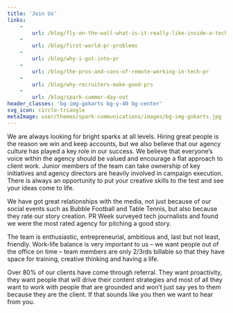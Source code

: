 ```yaml
---
title: 'Join Us'
links:
    -
        url: /blog/fly-on-the-wall-what-is-it-really-like-inside-a-tech-pr-agency-office
    -
        url: /blog/first-world-pr-problems
    -
        url: /blog/why-i-got-into-pr
    -
        url: /blog/the-pros-and-cons-of-remote-working-in-tech-pr
    -
        url: /blog/why-recruiters-make-good-prs
    -
        url: /blog/spark-summer-day-out
header_classes: 'bg-img-gokarts bg-y-40 bg-center'
svg_icon: circle-triangle
metaImage: user/themes/spark-communications/images/bg-img-gokarts.jpg
---
```


We are always looking for bright sparks at all levels. Hiring great people is the reason we win and keep accounts, but we also believe that our agency culture has played a key role in our success. We believe that everyone’s voice within the agency should be valued and encourage a flat approach to client work. Junior members of the team can take ownership of key initiatives and agency directors are heavily involved in campaign execution. There is always an opportunity to put your creative skills to the test and see your ideas come to life.

We have got great relationships with the media, not just because of our social events such as Bubble Football and Table Tennis, but also because they rate our story creation. PR Week surveyed tech journalists and found we were the most rated agency for pitching a good story.

The team is enthusiastic, entrepreneurial, ambitious and, last but not least, friendly. Work-life balance is very important to us – we want people out of the office on time – team members are only 2/3rds billable so that they have space for training, creative thinking and having a life.

Over 80% of our clients have come through referral. They want proactivity, they want people that will drive their content strategies and most of all they want to work with people that are grounded and won’t just say yes to them because they are the client. If that sounds like you then we want to hear from you.

